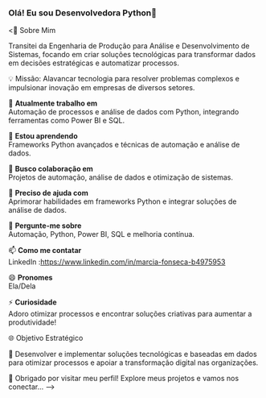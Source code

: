 ### Olá! Eu sou Desenvolvedora Python👋

<🌟 Sobre Mim

Transitei da Engenharia de Produção para Análise e Desenvolvimento de Sistemas, focando em criar soluções tecnológicas para transformar dados em decisões estratégicas e automatizar processos.

💡 Missão: Alavancar tecnologia para resolver problemas complexos e impulsionar inovação em empresas de diversos setores.

🔭 **Atualmente trabalho em**  
Automação de processos e análise de dados com Python, integrando ferramentas como Power BI e SQL.

🌱 **Estou aprendendo**  
Frameworks Python avançados e técnicas de automação e análise de dados.

👯 **Busco colaboração em**  
Projetos de automação, análise de dados e otimização de sistemas.

🤔 **Preciso de ajuda com**  
Aprimorar habilidades em frameworks Python e integrar soluções de análise de dados.

💬 **Pergunte-me sobre**  
Automação, Python, Power BI, SQL e melhoria contínua.

📫 **Como me contatar**  
 LinkedIn :https://www.linkedin.com/in/marcia-fonseca-b4975953

😄 **Pronomes**  
Ela/Dela

⚡ **Curiosidade**  
Adoro otimizar processos e encontrar soluções criativas para aumentar a produtividade!

🌐 Objetivo Estratégico

💼 Desenvolver e implementar soluções tecnológicas e baseadas em dados para otimizar processos e apoiar a transformação digital nas organizações.


🌟 Obrigado por visitar meu perfil! Explore meus projetos e vamos nos conectar...
-->
